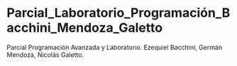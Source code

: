 # Parcial_Laboratorio_Programación_Bacchini_Mendoza_Galetto
Parcial Programación Avanzada y Laboratorio. Ezequiel Bacchini, Germán Mendoza, Nicolás Galetto.
